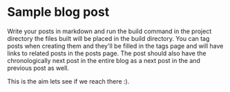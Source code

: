 # Sample blog post

Write your posts in markdown and run the build command in the project directory the files 
built will be placed in the build directory. You can tag posts when creating them and they'll
be filled in the tags page and will have links to related posts in the posts page. The post 
should also have the chronologically next post in the entire blog as a next post in the 
and previous post as well. 

This is the aim lets see if we reach there :).
